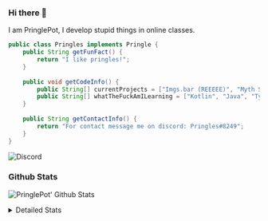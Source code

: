 ### Hi there 👋

I am PringlePot, I develop stupid things in online classes. 

```java
public class Pringles implements Pringle {
    public String getFunFact() {
        return "I like pringles!";
    }
    
    public void getCodeInfo() {
        public String[] currentProjects = ["Imgs.bar (REEEEE)", "Myth Sniper (Dead)"];
        public String[] whatTheFuckAmILearning = ["Kotlin", "Java", "Typescript", "NextJS"];
    }
    
    public String getContactInfo() {
        return "For contact message me on discord: Pringles#8249";
    }
}
```
![Discord](https://discord.c99.nl/widget/theme-1/226911291636318208.png)


### Github Stats
![PringlePot' Github Stats](https://github-readme-stats.vercel.app/api?username=PringlePot&show_icons=true&theme=dark)

<details>
  <summary>Detailed Stats</summary>
    
<!--START_SECTION:waka-->
![Lines of code](https://img.shields.io/badge/From%20Hello%20World%20I%27ve%20Written-96940%20lines%20of%20code-blue)

**🐱 My Github Data** 

> 🏆 589 Contributions in the Year 2021
 > 
> 📦 88.0 kB Used in Github's Storage 
 > 
> 💼 Opted to Hire
 > 
> 📜 8 Public Repositories 
 > 
> 🔑 9 Private Repositories  
 > 
**I'm an Early 🐤** 

```text
🌞 Morning    90 commits     ████░░░░░░░░░░░░░░░░░░░░░   18.83% 
🌆 Daytime    192 commits    ██████████░░░░░░░░░░░░░░░   40.17% 
🌃 Evening    196 commits    ██████████░░░░░░░░░░░░░░░   41.0% 
🌙 Night      0 commits      ░░░░░░░░░░░░░░░░░░░░░░░░░   0.0%

```
📅 **I'm Most Productive on Monday** 

```text
Monday       121 commits    ██████░░░░░░░░░░░░░░░░░░░   25.31% 
Tuesday      50 commits     ██░░░░░░░░░░░░░░░░░░░░░░░   10.46% 
Wednesday    58 commits     ███░░░░░░░░░░░░░░░░░░░░░░   12.13% 
Thursday     54 commits     ██░░░░░░░░░░░░░░░░░░░░░░░   11.3% 
Friday       34 commits     █░░░░░░░░░░░░░░░░░░░░░░░░   7.11% 
Saturday     75 commits     ████░░░░░░░░░░░░░░░░░░░░░   15.69% 
Sunday       86 commits     ████░░░░░░░░░░░░░░░░░░░░░   17.99%

```


📊 **This Week I Spent My Time On** 

```text
💬 Programming Languages: 
TypeScript               2 hrs 32 mins       █████████████████████░░░░   85.79% 
JSON                     12 mins             █░░░░░░░░░░░░░░░░░░░░░░░░   7.22% 
Bash                     10 mins             █░░░░░░░░░░░░░░░░░░░░░░░░   6.1% 
JavaScript               0 secs              ░░░░░░░░░░░░░░░░░░░░░░░░░   0.53% 
XML                      0 secs              ░░░░░░░░░░░░░░░░░░░░░░░░░   0.21%

🔥 Editors: 
VS Code                  2 hrs 57 mins       █████████████████████████   100.0%

```

**I Mostly Code in Java** 

```text
Java                     6 repos             ███████████░░░░░░░░░░░░░░   46.15% 
Python                   2 repos             ███░░░░░░░░░░░░░░░░░░░░░░   15.38% 
Kotlin                   1 repo              ██░░░░░░░░░░░░░░░░░░░░░░░   7.69% 
CSS                      1 repo              ██░░░░░░░░░░░░░░░░░░░░░░░   7.69% 
JavaScript               1 repo              ██░░░░░░░░░░░░░░░░░░░░░░░   7.69%

```



 Last Updated on 24/08/2021
<!--END_SECTION:waka-->
</details>
